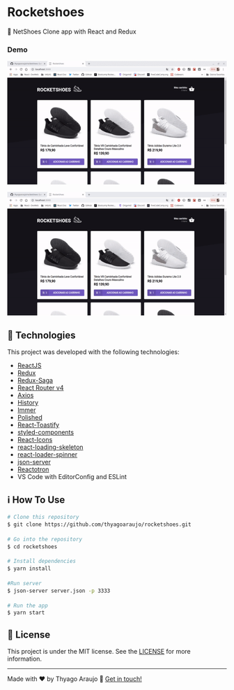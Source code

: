 # Rocketshoes

:shoe: NetShoes Clone app with React and Redux

### Demo

![Demo](demo.gif)

![Demo](demo2.gif)

## :rocket: Technologies

This project was developed with the following technologies:

- [ReactJS](https://reactjs.org/)
- [Redux](https://redux.js.org/)
- [Redux-Saga](https://redux-saga.js.org/)
- [React Router v4](https://github.com/ReactTraining/react-router)
- [Axios](https://github.com/axios/axios)
- [History](https://www.npmjs.com/package/history)
- [Immer](https://github.com/immerjs/immer)
- [Polished](https://polished.js.org/)
- [React-Toastify](https://fkhadra.github.io/react-toastify/)
- [styled-components](https://www.styled-components.com/)
- [React-Icons](https://react-icons.netlify.com/)
- [react-loading-skeleton](https://github.com/dvtng/react-loading-skeleton)
- [react-loader-spinner](https://github.com/mhnpd/react-loader-spinner)
- [json-server](https://github.com/typicode/json-server)
- [Reactotron](https://infinite.red/reactotron)
- VS Code with EditorConfig and ESLint

## :information_source: How To Use

```bash
# Clone this repository
$ git clone https://github.com/thyagoaraujo/rocketshoes.git

# Go into the repository
$ cd rocketshoes

# Install dependencies
$ yarn install

#Run server
$ json-server server.json -p 3333

# Run the app
$ yarn start
```

## :memo: License

This project is under the MIT license. See the [LICENSE](https://github.com/thyagoaraujo/rocketshoes/blob/master/LICENSE.md) for more information.

---

Made with ♥ by Thyago Araujo :wave: [Get in touch!](https://www.linkedin.com/in/thyagosantosaraujo/)
